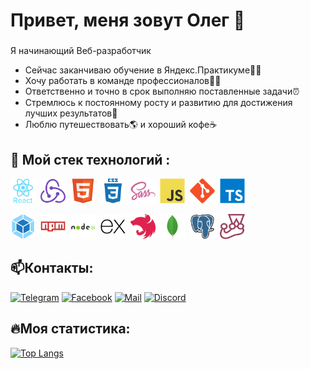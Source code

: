 # Привет, меня зовут Олег 👋
###
Я начинающий Beб-разработчик
* Сейчас заканчиваю обучение в Яндекс.Практикуме👨‍🎓
* Хочу работать в команде профессионалов👨‍💻
* Ответственно и точно в срок выполняю поставленные задачи⏰
* Стремлюсь к постоянному росту и развитию для достижения лучших результатов🚀
* Люблю путешествовать🌎 и хороший кофе☕

## :hammer: Мой стек технологий :

<div>
  <img src="https://github.com/devicons/devicon/blob/master/icons/react/react-original-wordmark.svg" title="React" alt="React" width="40" height="40"/>&nbsp;
  <img src="https://github.com/devicons/devicon/blob/master/icons/redux/redux-original.svg" title="Redux" alt="Redux " width="40" height="40"/>&nbsp;
  <img src="https://github.com/devicons/devicon/blob/master/icons/html5/html5-original.svg" title="HTML" alt="HTML" width="40" height="40"/>&nbsp; 
  <img src="https://github.com/devicons/devicon/blob/master/icons/css3/css3-plain-wordmark.svg"  title="CSS3" alt="CSS" width="40" height="40"/>&nbsp;
  <img src="https://github.com/devicons/devicon/blob/master/icons/sass/sass-original.svg"  title="SAAS" alt="SAAS" width="40" height="40"/>&nbsp;
  <img src="https://github.com/devicons/devicon/blob/master/icons/javascript/javascript-original.svg" title="JavaScript" alt="JavaScript" width="40" height="40"/>&nbsp;
  <img src="https://github.com/devicons/devicon/blob/master/icons/git/git-original.svg" title="Git" alt="Git" width="40" height="40"/>&nbsp;
  <img src="https://github.com/devicons/devicon/blob/master/icons/typescript/typescript-original.svg" title="Typescript" alt="Typescript" width="40" height="40"/>&nbsp;
  
  <img src="https://github.com/devicons/devicon/blob/master/icons/webpack/webpack-original.svg" title="Webpack" alt="Webpack" width="40" height="40"/>&nbsp;
  <img src="https://github.com/devicons/devicon/blob/master/icons/npm/npm-original-wordmark.svg" title="Webpack" alt="Webpack" width="40" height="40"/>&nbsp;
  <img src="https://github.com/devicons/devicon/blob/master/icons/nodejs/nodejs-original-wordmark.svg" title="NodeJS" alt="NodeJS" width="40" height="40"/>&nbsp;
  <img src="https://github.com/devicons/devicon/blob/master/icons/express/express-original.svg" title="Express" alt="Express" width="40" height="40"/>&nbsp;
  <img src="https://github.com/devicons/devicon/blob/master/icons/nestjs/nestjs-plain.svg" title="Nest" alt="Nest" width="40" height="40"/>&nbsp;
  <img src="https://github.com/devicons/devicon/blob/master/icons/mongodb/mongodb-original.svg" title="MongoDB" alt="MongoDB" width="40" height="40"/>&nbsp;
  <img src="https://github.com/devicons/devicon/blob/master/icons/postgresql/postgresql-original.svg" title="Postgresql" alt="Postgresql" width="40" height="40"/>&nbsp;
  <img src="https://github.com/devicons/devicon/blob/master/icons/jest/jest-plain.svg" title="Jest" alt="Jest" width="40" height="40"/>&nbsp;
</div>

## 📫Контакты:
[![Telegram](https://img.shields.io/badge/-Telegram-29aaec?style=for-the-badge&logo=Telegram&logoColor=white)](https://t.me/oleg_simplex)
[![Facebook](https://img.shields.io/badge/facebook-blue?style=for-the-badge&logo=facebook&logoColor=white)](https://www.facebook.com/oleg.abramoff)
[![Mail](https://img.shields.io/badge/Gmail-red?style=for-the-badge&logo=gmail&logoColor=white)](mailto:oleg.v.abramovv@gmail.com)
[![Discord](https://img.shields.io/badge/discord-5865f2?style=for-the-badge&logo=discord&logoColor=white)](https://discordapp.com/users/simplex83/ )

## 🔥Моя статистика:
[![Top Langs](https://github-readme-stats.vercel.app/api/top-langs/?username=simplex83)](https://github.com/anuraghazra/github-readme-stats)



<!--
**simplex83/simplex83** is a ✨ _special_ ✨ repository because its `README.md` (this file) appears on your GitHub profile.

Here are some ideas to get you started:

- 🔭 I’m currently working on ...
- 🌱 I’m currently learning ...
- 👯 I’m looking to collaborate on ...
- 🤔 I’m looking for help with ...
- 💬 Ask me about ...
- 📫 How to reach me: ...
- 😄 Pronouns: ...
- ⚡ Fun fact: ...
[![Anurag's GitHub stats](https://github-readme-stats.vercel.app/api?username=simplex83)](https://github.com/anuraghazra/github-readme-stats)
-->
